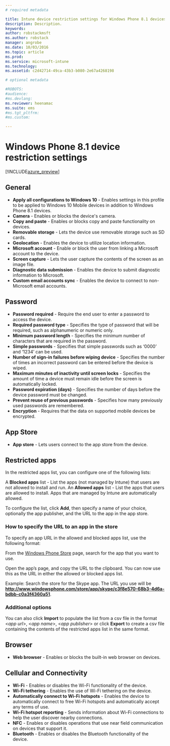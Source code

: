 ```yaml
---
# required metadata

title: Intune device restriction settings for Windows Phone 8.1 devices | Microsoft Docs
description: Description.
keywords:
author: robstackmsft
ms.author: robstack
manager: angrobe
ms.date: 10/03/2016
ms.topic: article
ms.prod:
ms.service: microsoft-intune
ms.technology:
ms.assetid: c2d42714-49ca-43b3-b080-2e67a4268198

# optional metadata

#ROBOTS:
#audience:
#ms.devlang:
ms.reviewer: heenamac
ms.suite: ems
#ms.tgt_pltfrm:
#ms.custom:

---
```


# Windows Phone 8.1 device restriction settings

[!INCLUDE[azure_preview](../includes/azure_preview.md)]

## General	
- 	**Apply all configurations to Windows 10** - Enables settings in this profile to be applied to Windows 10 Mobile devices in addition to Windows Phone 8.1 devices.	
- 	**Camera** - Enables or blocks the device's camera.	
- 	**Copy and paste** - Enables or blocks copy and paste functionality on devices.	
- 	**Removable storage** - Lets the device use removable storage such as SD cards.	
- 	**Geolocation** - Enables the device to utilize location information.	
- 	**Microsoft account** - Enable or block the user from linking a Microsoft account to the device.	
- 	**Screen capture** - Lets the user capture the contents of the screen as an image file.	
- 	**Diagnostic data submission** - Enables the device to submit diagnostic information to Microsoft.	
- 	**Custom email accounts sync** - Enables the device to connect to non-Microsoft email accounts.	
## Password
- 	**Password required** - Require the end user to enter a password to access the device.	
- 	**Required password type** - Specifies the type of password that will be required, such as alphanumeric or numeric only.	
- 	**Minimum password length** - Specifies the minimum number of characters that are required in the password.	
- 	**Simple passwords** - Specifies that simple passwords such as ‘0000’ and ‘1234’ can be used.	
- 	**Number of sign-in failures before wiping device** - Specifies the number of times an incorrect password can be entered before the device is wiped.	
- 	**Maximum minutes of inactivity until screen locks** - Specifies the amount of time a device must remain idle before the screen is automatically locked.	
- 	**Password expiration (days)** - Specifies the number of days before the device password must be changed.	
- 	**Prevent reuse of previous passwords** - Specifies how many previously used passwords are remembered.	
- 	**Encryption** - Requires that the data on supported mobile devices be encrypted.	
## App Store
- 	**App store** - Lets users connect to the app store from the device.	

## Restricted apps	

In the restricted apps list, you can configure one of the following lists:

A **Blocked apps** list - List the apps (not managed by Intune) that users are not allowed to install and run.
An **Allowed apps** list - List the apps that users are allowed to install. Apps that are managed by Intune are automatically allowed.

To configure the list, click **Add**, then specify a name of your choice, optionally the app publisher, and the URL to the app in the app store.

### How to specify the URL to an app in the store

To specify an app URL in the allowed and blocked apps list, use the following format:

From the [Windows Phone Store](https://www.microsoft.com/store/apps/windows-phone) page, search for the app that you want to use.

Open the app’s page, and copy the URL to the clipboard. You can now use this as the URL in either the allowed or blocked apps list.

Example: Search the store for the Skype app. The URL you use will be **http://www.windowsphone.com/store/app/skype/c3f8e570-68b3-4d6a-bdbb-c0a3f4360a51**.



### Additional options

You can also click **Import** to populate the list from a csv file in the format <*app url*>, <*app name*>, <*app publisher*> or click **Export** to create a csv file containing the contents of the restricted apps list in the same format.

	
## Browser
- 	**Web browser** - Enables or blocks the built-in web browser on devices.	
## Cellular and Connectivity	
- 	**Wi-Fi** - Enables or disables the Wi-Fi functionality of the device.
- 	**Wi-Fi tethering** - Enables the use of Wi-Fi tethering on the device.	
- 	**Automatically connect to Wi-Fi hotspots** - Enables the device to automatically connect to free Wi-Fi hotspots and automatically accept any terms of use.	
- 	**Wi-Fi hotspot reporting** - Sends information about Wi-Fi connections to help the user discover nearby connections.	
- 	**NFC** - Enables or disables operations that use near field communication on devices that support it.	
- 	**Bluetooth** - Enables or disables the Bluetooth functionality of the device.	
